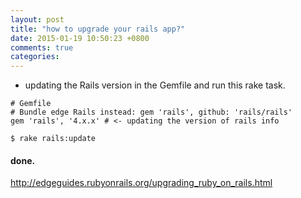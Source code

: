 ```yaml
---
layout: post
title: "how to upgrade your rails app?"
date: 2015-01-19 10:50:23 +0800
comments: true
categories: 
---
```


- updating the Rails version in the Gemfile and run this rake task.
```
# Gemfile
# Bundle edge Rails instead: gem 'rails', github: 'rails/rails'
gem 'rails', '4.x.x' # <- updating the version of rails info

$ rake rails:update
```
#### done.

http://edgeguides.rubyonrails.org/upgrading_ruby_on_rails.html